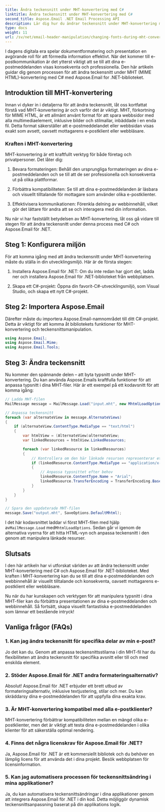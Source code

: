 ```yaml
---
title: Ändra teckensnitt under MHT-konvertering med C#
linktitle: Ändra teckensnitt under MHT-konvertering med C#
second_title: Aspose.Email .NET Email Processing API
description: Lär dig hur du ändrar teckensnitt under MHT-konvertering med Aspose.Email för .NET. Steg-för-steg guide med källkod. Perfekt för e-postarkivering och dokumenthantering.
type: docs
weight: 11
url: /sv/net/email-header-manipulation/changing-fonts-during-mht-conversion-using-csharp/
---
```


I dagens digitala era spelar dokumentformatering och presentation en avgörande roll för att förmedla information effektivt. När det kommer till e-postkommunikation är det ytterst viktigt att se till att dina e-postmeddelanden visas konsekventa och professionella. Den här artikeln guidar dig genom processen för att ändra teckensnitt under MHT (MIME HTML)-konvertering med C# med Aspose.Email for .NET-biblioteket.

## Introduktion till MHT-konvertering

Innan vi dyker in i detaljerna för att ändra teckensnitt, låt oss kortfattat förstå vad MHT-konvertering är och varför det är viktigt. MHT, förkortning för MIME HTML, är ett allmänt använt format för att spara webbsidor med alla multimediaelement, inklusive bilder och stilmallar, inbäddade i en enda fil. Detta format säkerställer att e-postmeddelandet eller webbsidan visas exakt som avsett, oavsett mottagarens e-postklient eller webbläsare.

### Kraften i MHT-konvertering

MHT-konvertering är ett kraftfullt verktyg för både företag och privatpersoner. Det låter dig:

1. Bevara formateringen: Behåll den ursprungliga formateringen av dina e-postmeddelanden och se till att de ser professionella och konsekventa ut på olika plattformar.

2. Förbättra kompatibiliteten: Se till att dina e-postmeddelanden är läsbara och visuellt tilltalande för mottagare som använder olika e-postklienter.

3. Effektivisera kommunikationen: Förenkla delning av webbinnehåll, vilket gör det lättare för andra att se och interagera med din information.

Nu när vi har fastställt betydelsen av MHT-konvertering, låt oss gå vidare till stegen för att ändra teckensnitt under denna process med C# och Aspose.Email för .NET.

## Steg 1: Konfigurera miljön

För att komma igång med att ändra teckensnitt under MHT-konvertering måste du ställa in din utvecklingsmiljö. Här är de första stegen:

1. Installera Aspose.Email för .NET: Om du inte redan har gjort det, ladda ner och installera Aspose.Email för .NET-biblioteket från webbplatsen.

2. Skapa ett C#-projekt: Öppna din favorit-C#-utvecklingsmiljö, som Visual Studio, och skapa ett nytt C#-projekt.

## Steg 2: Importera Aspose.Email

Därefter måste du importera Aspose.Email-namnområdet till ditt C#-projekt. Detta är viktigt för att komma åt bibliotekets funktioner för MHT-konvertering och teckensnittsmanipulation.

```csharp
using Aspose.Email;
using Aspose.Email.Mime;
using Aspose.Email.Tools;
```

## Steg 3: Ändra teckensnitt

Nu kommer den spännande delen – att byta typsnitt under MHT-konvertering. Du kan använda Aspose.Emails kraftfulla funktioner för att anpassa typsnitt i dina MHT-filer. Här är ett exempel på ett kodavsnitt för att komma igång:

```csharp
// Ladda MHT-filen
MailMessage message = MailMessage.Load("input.mht", new MhtmlLoadOptions());

// Anpassa teckensnitt
foreach (var alternateView in message.AlternateViews)
{
    if (alternateView.ContentType.MediaType == "text/html")
    {
        var htmlView = (AlternateView)alternateView;
        var linkedResources = htmlView.LinkedResources;

        foreach (var linkedResource in linkedResources)
        {
            // Kontrollera om den här länkade resursen representerar ett typsnitt
            if (linkedResource.ContentType.MediaType == "application/x-font-ttf")
            {
                // Anpassa typsnittet efter behov
                linkedResource.ContentType.Name = "Arial";
                linkedResource.TransferEncoding = TransferEncoding.Base64;
            }
        }
    }
}

// Spara den uppdaterade MHT-filen
message.Save("output.mht", SaveOptions.DefaultMhtml);
```

 I det här kodavsnittet laddar vi först MHT-filen med hjälp av`MailMessage.Load` med`MhtmlLoadOptions`. Sedan går vi igenom de alternativa vyerna för att hitta HTML-vyn och anpassa teckensnitt i den genom att manipulera länkade resurser.

## Slutsats

I den här artikeln har vi utforskat världen av att ändra teckensnitt under MHT-konvertering med C# och Aspose.Email för .NET-biblioteket. Med kraften i MHT-konvertering kan du se till att dina e-postmeddelanden och webbinnehåll är visuellt tilltalande och konsekventa, oavsett mottagarens e-postklient eller webbläsare.

Nu när du har kunskapen och verktygen för att manipulera typsnitt i dina MHT-filer kan du förbättra presentationen av dina e-postmeddelanden och webbinnehåll. Så fortsätt, skapa visuellt fantastiska e-postmeddelanden som lämnar ett bestående intryck!

## Vanliga frågor (FAQs)

### 1. Kan jag ändra teckensnitt för specifika delar av min e-post?

   Jo det kan du. Genom att anpassa teckensnittsstilarna i din MHT-fil har du flexibiliteten att ändra teckensnitt för specifika avsnitt eller till och med enskilda element.

### 2. Stöder Aspose.Email för .NET andra formateringsalternativ?

   Absolut! Aspose.Email för .NET erbjuder ett brett utbud av formateringsalternativ, inklusive textjustering, stilar och mer. Du kan skräddarsy dina e-postmeddelanden för att uppfylla dina exakta krav.

### 3. Är MHT-konvertering kompatibel med alla e-postklienter?

   MHT-konvertering förbättrar kompatibiliteten mellan en mängd olika e-postklienter, men det är viktigt att testa dina e-postmeddelanden i olika klienter för att säkerställa optimal rendering.

### 4. Finns det några licenskrav för Aspose.Email för .NET?

   Ja, Aspose.Email för .NET är ett kommersiellt bibliotek och du behöver en lämplig licens för att använda det i dina projekt. Besök webbplatsen för licensinformation.

### 5. Kan jag automatisera processen för teckensnittsändring i mina applikationer?

   Ja, du kan automatisera teckensnittsändringar i dina applikationer genom att integrera Aspose.Email för .NET i din kod. Detta möjliggör dynamisk teckensnittsanpassning baserat på din applikations logik.
